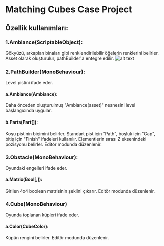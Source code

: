 # Matching Cubes Case Project
##  Özellik kullanımları:

### 1.Ambiance(ScriptableObject):
Gökyüzü, arkaplan binaları gibi renklendirilebilir öğelerin renklerini belirler. Asset olarak oluşturulur, pathBuilder'a entegre edilir.
![alt text]([https://github.com/tahayky/matching-cubes/blob/main/docs/ambiance.png])

### 2.PathBuilder(MonoBehaviour):
Level pistini ifade eder.
#### a.Ambiance(Ambiance):
Daha önceden oluşturulmuş "Ambiance(asset)" nesnesini level başlangıcında uygular.
#### b.Parts(Part[]):
Koşu pistinin biçimini belirler. Standart pist için "Path", boşluk için "Gap", bitiş için "Finish" ifadeleri kullanılır. Elementlerin sırası Z eksenindeki pozisyonu belirler. Editör modunda düzenlenir.

### 3.Obstacle(MonoBehaviour):
Oyundaki engelleri ifade eder.
#### a.Matrix(Bool[,]):
Girilen 4x4 boolean matrisinin şeklini çıkarır. Editör modunda düzenlenir.

### 4.Cube(MonoBehaviour)
Oyunda toplanan küpleri ifade eder.
#### a.Color(CubeColor):
Küpün rengini belirler. Editör modunda düzenlenir.
